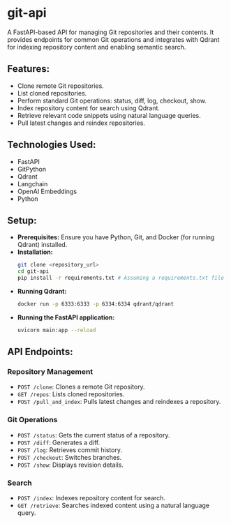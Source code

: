 # git-api

A FastAPI-based API for managing Git repositories and their contents. It provides endpoints for common Git operations and integrates with Qdrant for indexing repository content and enabling semantic search.

## Features:
*   Clone remote Git repositories.
*   List cloned repositories.
*   Perform standard Git operations: status, diff, log, checkout, show.
*   Index repository content for search using Qdrant.
*   Retrieve relevant code snippets using natural language queries.
*   Pull latest changes and reindex repositories.

## Technologies Used:
*   FastAPI
*   GitPython
*   Qdrant
*   Langchain
*   OpenAI Embeddings
*   Python

## Setup:
*   **Prerequisites:** Ensure you have Python, Git, and Docker (for running Qdrant) installed.
*   **Installation:**
    ```bash
    git clone <repository_url>
    cd git-api
    pip install -r requirements.txt # Assuming a requirements.txt file exists
    ```
*   **Running Qdrant:**
    ```bash
    docker run -p 6333:6333 -p 6334:6334 qdrant/qdrant
    ```
*   **Running the FastAPI application:**
    ```bash
    uvicorn main:app --reload
    ```

## API Endpoints:

### Repository Management
*   `POST /clone`: Clones a remote Git repository.
*   `GET /repos`: Lists cloned repositories.
*   `POST /pull_and_index`: Pulls latest changes and reindexes a repository.

### Git Operations
*   `POST /status`: Gets the current status of a repository.
*   `POST /diff`: Generates a diff.
*   `POST /log`: Retrieves commit history.
*   `POST /checkout`: Switches branches.
*   `POST /show`: Displays revision details.

### Search
*   `POST /index`: Indexes repository content for search.
*   `GET /retrieve`: Searches indexed content using a natural language query.
